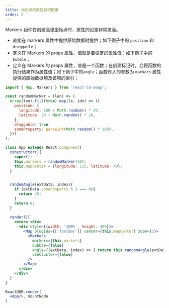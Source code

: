 ```yaml
---
title: 标记点的属性如何配置
order: 2
---
```


Markers 组件在创建高德坐标点时，属性的设定非常灵活。
+ 直接在 markers 属性中提供原始数据时提供；如下例子中的 `position` 和 `draggable`；
+ 定义在 Markers 的 props 属性，值就是要设定的属性值；如下例子中的`bubble`；
+ 定义在 Markers 的 props 属性，值是一个函数；在创建标记时，会将函数的执行结果作为属性值；如下例子中的`angle`；函数传入的参数为 `markers` 属性提供的原始数据项及该项的索引；

```jsx
import { Map, Markers } from 'react-ld-amap';

const randomMarker = (len) => (
  Array(len).fill(true).map((e, idx) => ({
    position: {
      longitude: 100 + Math.random() * 30,
      latitude: 30 + Math.random() * 20,
    },
    draggable: true,
    someProperty: parseInt(Math.random() * 100),
  }))
);

class App extends React.Component{
  constructor(){
    super();
    this.markers = randomMarker(10);
    this.mapCenter = {longitude: 115, latitude: 40};
  }

  
  randomAngle(extData, index){
    if (extData.someProperty % 3 === 0){
      return 45;
    }
    return 0;
  }
  
  render(){   
    return <div>
      <div style={{width: '100%', height: 400}}>
        <Map plugins={['ToolBar']} center={this.mapCenter} zoom={5}>
          <Markers 
            markers={this.markers}
            bubble={false}
            angle={(extData, index) => { return this.randomAngle(extData, index)}}
            useCluster={false}
          />
        </Map>
      </div>
    </div>
  }
}

ReactDOM.render(
  <App/>, mountNode
)
```
